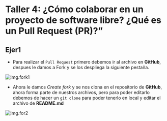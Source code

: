 # Taller 4: ¿Cómo colaborar en un proyecto de software libre? ¿Qué es un Pull Request (PR)?”

## Ejer1

* Para realizar el `Pull Request` primero debemos ir al archivo en **GitHub**, despues le damos a Fork y se los despliega la siguiente pestaña.

![img.fork1](img/fork1.PNG)

* Ahora le damos *Create fork* y se nos clona en el repositorio de **GitHub**, ahora forma parte de nuestros archivos, pero para poder editarlo debemos de hacer un `git clone` para poder tenerlo en local y editar el archivo de **README.md**

![img.for2](img/fork2.PNG)


